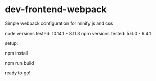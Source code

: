 # dev-frontend-webpack
Simple webpack configuration for minify js and css


node versions tested: 10.14.1 - 8.11.3
npm versions tested:  5.6.0 - 6.4.1

setup: 

npm install

npm run build

ready to go!
